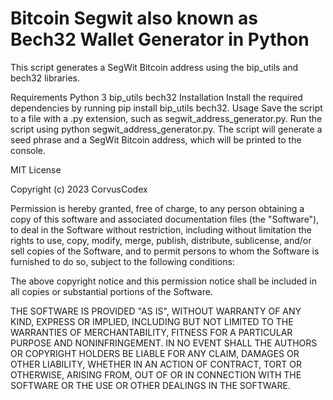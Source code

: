 # Bitcoin Segwit also known as Bech32 Wallet Generator in Python

This script generates a SegWit Bitcoin address using the bip_utils and bech32 libraries.

Requirements
Python 3
bip_utils
bech32
Installation
Install the required dependencies by running pip install bip_utils bech32.
Usage
Save the script to a file with a .py extension, such as segwit_address_generator.py.
Run the script using python segwit_address_generator.py.
The script will generate a seed phrase and a SegWit Bitcoin address, which will be printed to the console.

MIT License

Copyright (c) 2023 CorvusCodex

Permission is hereby granted, free of charge, to any person obtaining a copy of this software and associated documentation files (the "Software"), to deal in the Software without restriction, including without limitation the rights to use, copy, modify, merge, publish, distribute, sublicense, and/or sell copies of the Software, and to permit persons to whom the Software is furnished to do so, subject to the following conditions:

The above copyright notice and this permission notice shall be included in all copies or substantial portions of the Software.

THE SOFTWARE IS PROVIDED "AS IS", WITHOUT WARRANTY OF ANY KIND, EXPRESS OR IMPLIED, INCLUDING BUT NOT LIMITED TO THE WARRANTIES OF MERCHANTABILITY, FITNESS FOR A PARTICULAR PURPOSE AND NONINFRINGEMENT. IN NO EVENT SHALL THE AUTHORS OR COPYRIGHT HOLDERS BE LIABLE FOR ANY CLAIM, DAMAGES OR OTHER LIABILITY, WHETHER IN AN ACTION OF CONTRACT, TORT OR OTHERWISE, ARISING FROM, OUT OF OR IN CONNECTION WITH THE SOFTWARE OR THE USE OR OTHER DEALINGS IN THE SOFTWARE.
